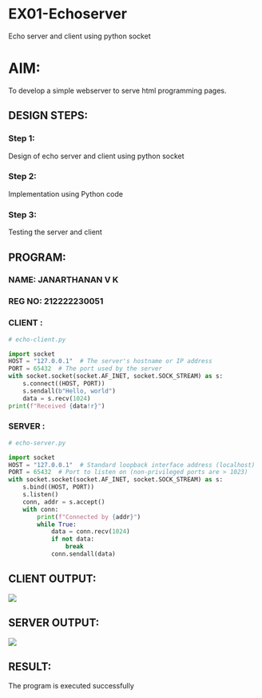 # EX01-Echoserver
Echo server and client using python socket

# AIM:

To develop a simple webserver to serve html programming pages.

## DESIGN STEPS:

### Step 1:

Design of echo server and client using python socket

### Step 2:

Implementation using Python code

### Step 3:

Testing the server and client 

## PROGRAM:
### NAME: JANARTHANAN V K 
### REG NO: 212222230051
### CLIENT :
```py
# echo-client.py

import socket
HOST = "127.0.0.1"  # The server's hostname or IP address
PORT = 65432  # The port used by the server
with socket.socket(socket.AF_INET, socket.SOCK_STREAM) as s:
    s.connect((HOST, PORT))
    s.sendall(b"Hello, world")
    data = s.recv(1024)
print(f"Received {data!r}")
```
### SERVER :
```py
# echo-server.py

import socket
HOST = "127.0.0.1"  # Standard loopback interface address (localhost)
PORT = 65432  # Port to listen on (non-privileged ports are > 1023)
with socket.socket(socket.AF_INET, socket.SOCK_STREAM) as s:
    s.bind((HOST, PORT))
    s.listen()
    conn, addr = s.accept()
    with conn:
        print(f"Connected by {addr}")
        while True:
            data = conn.recv(1024)
            if not data:
                break
            conn.sendall(data)
```

## CLIENT OUTPUT:
<img src="https://github.com/user-attachments/assets/1fc4f665-6e58-43a3-86b0-1d3b5308113b">

## SERVER OUTPUT:
<img src="https://github.com/user-attachments/assets/4df6707b-67f7-462c-a002-6b509ceb9058">


## RESULT:
The program is executed successfully
